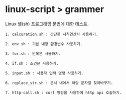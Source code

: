 # linux-script > grammer

Linux 쉘(sh) 프로그래밍 문법에 대한 테스트.

    1. calcuration.sh : 간단한 사칙연산자 사용하기.

    2. env.sh : 기본 내장 환경변수 사용하기.

    3. for.sh : 반복문 사용하기.

    4. if.sh : 조건문 사용하기.

    5. input.sh : 사용자 입력 명령 사용하기.

    6. replace_str.sh : 문서 내에서 해당 문자열 찾아바꾸기.

    7. http-call.sh : curl 명령을 사용하여 http api 호출하기.

